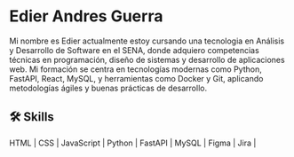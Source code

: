 
# Edier Andres Guerra


Mi nombre es Edier actualmente estoy cursando una tecnologia en Análisis y Desarrollo de Software en el SENA, donde adquiero competencias técnicas en programación, diseño de sistemas y desarrollo de aplicaciones web. Mi formación se centra en tecnologías modernas como Python, FastAPI, React, MySQL, y herramientas como Docker y Git, aplicando metodologías ágiles y buenas prácticas de desarrollo. 


## 🛠 Skills
HTML | CSS | JavaScript | Python | FastAPI | MySQL | Figma | Jira | 

